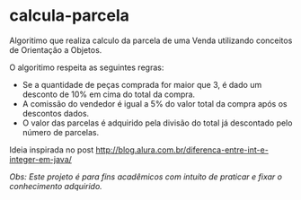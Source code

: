 # calcula-parcela

Algoritimo que realiza calculo da parcela de uma Venda utilizando conceitos de Orientação a Objetos.

O algoritimo respeita as seguintes regras:

- Se a quantidade de peças comprada for maior que 3, é dado um desconto de 10% em cima do total da compra.
- A comissão do vendedor é igual a 5% do valor total da compra após os descontos dados.
- O valor das parcelas é adquirido pela divisão do total já descontado pelo número de parcelas.

Ideia inspirada no post <a href="http://blog.alura.com.br/diferenca-entre-int-e-integer-em-java/">http://blog.alura.com.br/diferenca-entre-int-e-integer-em-java/</a>

<i>Obs: Este projeto é para fins acadêmicos com intuíto de praticar e fixar o conhecimento adquirido.</i>
